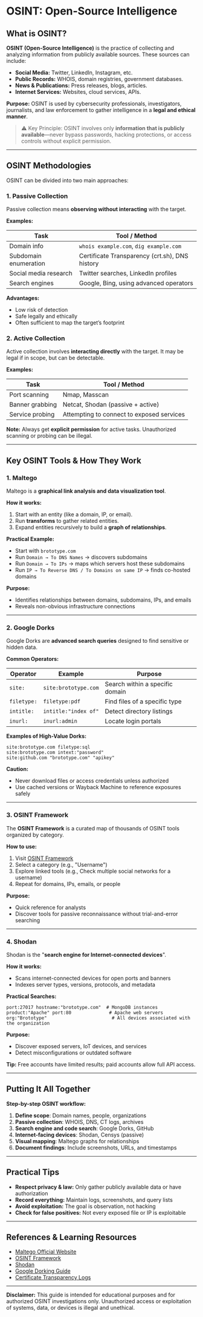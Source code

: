 # OSINT: Open-Source Intelligence 

## What is OSINT?

**OSINT (Open-Source Intelligence)** is the practice of collecting and analyzing information from publicly available sources. These sources can include:

- **Social Media:** Twitter, LinkedIn, Instagram, etc.
- **Public Records:** WHOIS, domain registries, government databases.
- **News & Publications:** Press releases, blogs, articles.
- **Internet Services:** Websites, cloud services, APIs.

**Purpose:** OSINT is used by cybersecurity professionals, investigators, journalists, and law enforcement to gather intelligence in a **legal and ethical manner**.  
> ⚠️ Key Principle: OSINT involves only **information that is publicly available**—never bypass passwords, hacking protections, or access controls without explicit permission.

---

## OSINT Methodologies

OSINT can be divided into two main approaches:

### 1. Passive Collection
Passive collection means **observing without interacting** with the target.  

**Examples:**

| Task | Tool / Method |
|------|---------------|
| Domain info | `whois example.com`, `dig example.com` |
| Subdomain enumeration | Certificate Transparency (crt.sh), DNS history |
| Social media research | Twitter searches, LinkedIn profiles |
| Search engines | Google, Bing, using advanced operators |

**Advantages:**  
- Low risk of detection  
- Safe legally and ethically  
- Often sufficient to map the target’s footprint  

### 2. Active Collection
Active collection involves **interacting directly** with the target. It may be legal if in scope, but can be detectable.  

**Examples:**

| Task | Tool / Method |
|------|---------------|
| Port scanning | Nmap, Masscan |
| Banner grabbing | Netcat, Shodan (passive + active) |
| Service probing | Attempting to connect to exposed services |

**Note:** Always get **explicit permission** for active tasks. Unauthorized scanning or probing can be illegal.

---

## Key OSINT Tools & How They Work

### 1. Maltego
Maltego is a **graphical link analysis and data visualization tool**.

**How it works:**

1. Start with an entity (like a domain, IP, or email).
2. Run **transforms** to gather related entities.
3. Expand entities recursively to build a **graph of relationships**.

**Practical Example:**

- Start with `brototype.com`
- Run `Domain → To DNS Names` → discovers subdomains
- Run `Domain → To IPs` → maps which servers host these subdomains
- Run `IP → To Reverse DNS / To Domains on same IP` → finds co-hosted domains

**Purpose:**  
- Identifies relationships between domains, subdomains, IPs, and emails  
- Reveals non-obvious infrastructure connections

---

### 2. Google Dorks
Google Dorks are **advanced search queries** designed to find sensitive or hidden data.

**Common Operators:**

| Operator | Example | Purpose |
|----------|---------|---------|
| `site:` | `site:brototype.com` | Search within a specific domain |
| `filetype:` | `filetype:pdf` | Find files of a specific type |
| `intitle:` | `intitle:"index of"` | Detect directory listings |
| `inurl:` | `inurl:admin` | Locate login portals |

**Examples of High-Value Dorks:**

```text
site:brototype.com filetype:sql
site:brototype.com intext:"password"
site:github.com "brototype.com" "apikey"
```

**Caution:**  
- Never download files or access credentials unless authorized  
- Use cached versions or Wayback Machine to reference exposures safely

---

### 3. OSINT Framework
The **OSINT Framework** is a curated map of thousands of OSINT tools organized by category.  

**How to use:**

1. Visit [OSINT Framework](https://osintframework.com/)
2. Select a category (e.g., "Username")
3. Explore linked tools (e.g., Check multiple social networks for a username)
4. Repeat for domains, IPs, emails, or people

**Purpose:**  
- Quick reference for analysts  
- Discover tools for passive reconnaissance without trial-and-error searching

---

### 4. Shodan
Shodan is the "**search engine for Internet-connected devices**".

**How it works:**

- Scans internet-connected devices for open ports and banners
- Indexes server types, versions, protocols, and metadata

**Practical Searches:**

```text
port:27017 hostname:"brototype.com"  # MongoDB instances
product:"Apache" port:80              # Apache web servers
org:"Brototype"                        # All devices associated with the organization
```

**Purpose:**  
- Discover exposed servers, IoT devices, and services  
- Detect misconfigurations or outdated software  

**Tip:** Free accounts have limited results; paid accounts allow full API access.

---

## Putting It All Together

**Step-by-step OSINT workflow:**

1. **Define scope**: Domain names, people, organizations
2. **Passive collection**: WHOIS, DNS, CT logs, archives
3. **Search engine and code search**: Google Dorks, GitHub
4. **Internet-facing devices**: Shodan, Censys (passive)
5. **Visual mapping**: Maltego graphs for relationships
6. **Document findings**: Include screenshots, URLs, and timestamps

---

## Practical Tips

- **Respect privacy & law:** Only gather publicly available data or have authorization
- **Record everything:** Maintain logs, screenshots, and query lists
- **Avoid exploitation:** The goal is observation, not hacking
- **Check for false positives:** Not every exposed file or IP is exploitable

---

## References & Learning Resources

- [Maltego Official Website](https://www.maltego.com/)  
- [OSINT Framework](https://osintframework.com/)  
- [Shodan](https://www.shodan.io/)  
- [Google Dorking Guide](https://www.exploit-db.com/google-hacking-database)  
- [Certificate Transparency Logs](https://crt.sh/)

---

**Disclaimer:** This guide is intended for educational purposes and for authorized OSINT investigations only. Unauthorized access or exploitation of systems, data, or devices is illegal and unethical.
